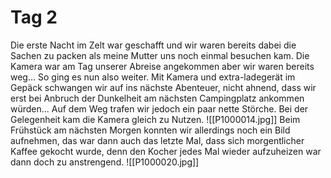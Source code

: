 # Tag 2
Die erste Nacht im Zelt war geschafft und wir waren bereits dabei die Sachen zu packen als meine Mutter uns noch einmal besuchen kam.
Die Kamera war am Tag unserer Abreise angekommen aber wir waren bereits weg...
So ging es nun also weiter. Mit Kamera und extra-ladegerät im Gepäck schwangen wir auf ins nächste Abenteuer, nicht ahnend, dass wir erst bei Anbruch der Dunkelheit am nächsten Campingplatz ankommen würden...
Auf dem Weg trafen wir jedoch ein paar nette Störche. Bei der Gelegenheit kam die Kamera gleich zu Nutzen.
![[P1000014.jpg]]
Beim Frühstück am nächsten Morgen konnten wir allerdings noch ein Bild aufnehmen, das war dann auch das letzte Mal, dass sich morgentlicher Kaffee gekocht wurde, denn den Kocher jedes Mal wieder aufzuheizen war dann doch zu anstrengend.
![[P1000020.jpg]]